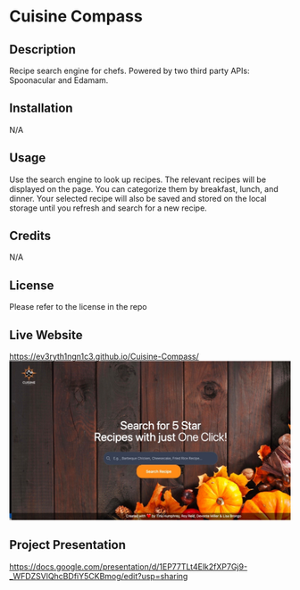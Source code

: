 # Cuisine Compass

## Description

Recipe search engine for chefs. Powered by two third party APIs: Spoonacular and Edamam.


## Installation 
N/A

## Usage 
Use the search engine to look up recipes. The relevant recipes will be displayed on the page. You can categorize them by breakfast, lunch, and dinner. Your selected recipe will also be saved and stored on the local storage until you refresh and search for a new recipe.

## Credits 
N/A

## License
Please refer to the license in the repo

## Live Website
https://ev3ryth1ngn1c3.github.io/Cuisine-Compass/
![Uploading project.png…](./assets/images/Cusine%20Compass%20Screen%20Shot.jpg)

## Project Presentation

https://docs.google.com/presentation/d/1EP77TLt4Elk2fXP7Gj9-_WFDZSVlQhcBDfiY5CKBmog/edit?usp=sharing
